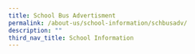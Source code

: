 ```yaml
---
title: School Bus Advertisment
permalink: /about-us/school-information/schbusadv/
description: ""
third_nav_title: School Information
---
```

